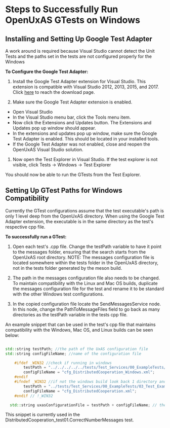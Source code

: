 Steps to Successfully Run OpenUxAS GTests on Windows
===========================================

Installing and Setting Up Google Test Adapter
---------------------------------------------

A work around is required because Visual Studio cannot detect the Unit Tests and the paths set in the tests are not configured properly for the Windows

**To Configure the Google Test Adapter:**

1. Install the Google Test Adapter extension for Visual Studio. This extension is compatible with Visual Studio 2012, 2013, 2015, and 2017. Click  [here](https://marketplace.visualstudio.com/items?itemName=ChristianSoltenborn.GoogleTestAdapter) to reach the download page.

1. Make sure the Google Test Adapter extension is enabled.
  * Open Visual Studio
  * In the Visual Studio menu bar, click the Tools menu item.
  * Now click the Extensions and Updates button. The Extensions and Updates pop up window should appear.
  * In the extensions and updates pop up window, make sure the Google Test Adapter is enabled. This should be located in your installed tools.
  * If the Google Test Adapter was not enabled, close and reopen the OpenUxAS Visual Studio solution.

1. Now open the Test Explorer in Visual Studio. If the test explorer is not visible, click Tests -> Windows -> Test Explorer

You should now be able to run the GTests from the Test Explorer.

Setting Up GTest Paths for Windows Compatibility
------------------------------------------------

Currently the GTest configurations assume that the test executable's path is only 1 level deep from the OpenUxAS directory. When using the Google Test Adapter extension, the executable is in the same directory as the test's respective cpp file.

**To successfully run a GTest:**

1. Open each test's .cpp file. Change the testPath variable to have it point to the messages folder, ensuring that the search starts from the OpenUxAS root directory. NOTE: The messages configuration file is located somewhere within the tests folder in the OpenUxAS directory, not in the tests folder generated by the meson build.

1. The path in the messages configuration file also needs to be changed. To maintain compatibility with the Linux and Mac OS builds, duplicate the messages configuration file for the test and rename it to be standard with the other Windows test configurations.

1.  In the copied configuration file locate the SendMessagesService node. In this node, change the PathToMessageFiles field to go back as many directories as the testPath variable in the tests cpp file.

An example snippet that can be used in the test's cpp file that maintains compatibility with the Windows, Mac OS, and Linux builds can be seen below:


```cpp

std::string testPath; //the path of the UxAS configuration file
std::string configFileName; //name of the configuration file

	#ifdef _WIN32 //check if running in windows
		testPath = "../../../../../tests/Test_Services/00_ExampleTests/03_Test_Example_DistributedCooperation/";
		configFileName = "cfg_DistributedCooperation_Windows.xml";
	#endif
	#ifndef _WIN32 //if not the windows build look back 1 directory and use correct config
		testPath = "../tests/Test_Services/00_ExampleTests/03_Test_Example_DistributedCooperation/";
		configFileName = "cfg_DistributedCooperation.xml";
	#endif // !_WIN32

  std::string uxasConfigurationFile = testPath + configFileName; // the relative path to the UxAS configuration file
```
This snippet is currently used in the DistributedCooperation_test01.CorrectNumberMessages test.
